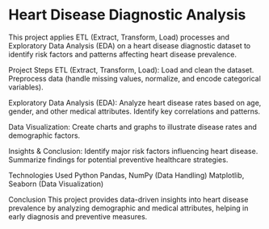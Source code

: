 # Heart Disease Diagnostic Analysis

This project applies ETL (Extract, Transform, Load) processes and Exploratory Data Analysis (EDA) on a heart disease diagnostic dataset to identify risk factors and patterns affecting heart disease prevalence.

Project Steps
ETL (Extract, Transform, Load):
Load and clean the dataset.
Preprocess data (handle missing values, normalize, and encode categorical variables).
      
Exploratory Data Analysis (EDA):
Analyze heart disease rates based on age, gender, and other medical attributes.
Identify key correlations and patterns.
   
Data Visualization:
Create charts and graphs to illustrate disease rates and demographic factors.

Insights & Conclusion:
Identify major risk factors influencing heart disease.
Summarize findings for potential preventive healthcare strategies.

Technologies Used
Python
Pandas, NumPy (Data Handling)
Matplotlib, Seaborn (Data Visualization)

Conclusion
This project provides data-driven insights into heart disease prevalence by analyzing demographic and medical attributes, helping in early diagnosis and preventive measures.




